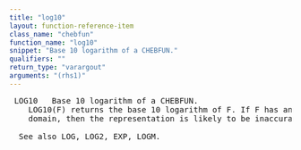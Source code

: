 ```yaml
---
title: "log10"
layout: function-reference-item
class_name: "chebfun"
function_name: "log10"
snippet: "Base 10 logarithm of a CHEBFUN."
qualifiers: ""
return_type: "varargout"
arguments: "(rhs1)"
---
```


<pre class="help-text"> LOG10   Base 10 logarithm of a CHEBFUN.
    LOG10(F) returns the base 10 logarithm of F. If F has an roots in its
    domain, then the representation is likely to be inaccurate.
 
  See also LOG, LOG2, EXP, LOGM.
</pre>